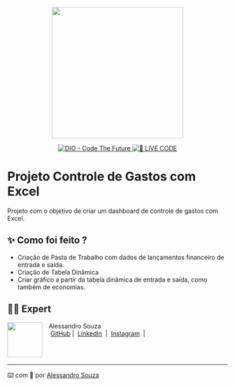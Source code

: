 <p align="center">
<img 
    src="./assets/cover.png"
    width="300"
/>
</p>

<p align="center">
<a href="https://dio.me/">
    <img 
        src="https://img.shields.io/badge/DIO-Code_The_Future-28DA77?logo=youtube" 
        alt="DIO - Code The Future">
</a>
<a href="https://dio.me/">
<img 
    src="https://img.shields.io/badge/🔴_LIVE_CODE-FF5E72" 
    alt="🔴 LIVE CODE">
</a>
</p>


# Projeto Controle de Gastos com Excel




Projeto com o objetivo de criar um dashboard de controle de gastos com Excel.



## ✨ Como foi feito ?

- Criação de Pasta de Trabalho com dados de lançamentos financeiro de entrada e saída.
- Criação de Tabela Dinâmica
- Criar gráfico a partir da tabela dinâmica de entrada e saída, como também de economias.

## 👨‍💻 Expert

<p>
    <img 
      align=left 
      margin=10 
      width=80 
      src="https://avatars.githubusercontent.com/u/187227276?v=4"
    />
    <p>&nbsp&nbsp&nbspAlessandro Souza<br>
    &nbsp&nbsp&nbsp
    <a href="https://github.com/alessandro1706">
    GitHub</a>&nbsp;|&nbsp;
    <a href="https://linkedin.com/in/alessandrosouza-ti">LinkedIn</a>
&nbsp;|&nbsp;
    <a href="https://www.instagram.com/alessandrosouza-ce/">
    Instagram</a>
&nbsp;|&nbsp;</p>
</p>
<br/><br/>
<p>

---

⌨️ com 💜 por [Alessandro Souza](https://github.com/alessandro1706)
